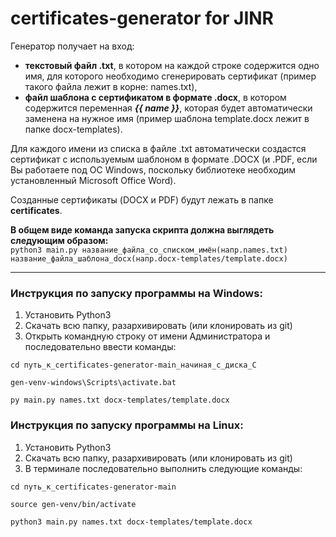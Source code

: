 # certificates-generator for JINR
Генератор получает на вход:

- **текстовый файл .txt**, в котором на каждой строке содержится одно имя, для которого необходимо сгенерировать сертификат (пример такого файла лежит в корне: names.txt),
- **файл шаблона с сертификатом в формате .docx**, в котором содержится переменная ***{{ name }}***, которая будет автоматически заменена на нужное имя (пример шаблона template.docx лежит в папке docx-templates).  

Для каждого имени из списка в файле .txt автоматически создастся сертификат с используемым шаблоном в формате .DOCX (и .PDF, если Вы работаете под ОС Windows, поскольку библиотеке необходим установленный Microsoft Office Word).  

Созданные сертификаты (DOCX и PDF) будут лежать в папке **certificates**.  

**В общем виде команда запуска скрипта должна выглядеть следующим образом:**  
```python3 main.py название_файла_со_списком_имён(напр.names.txt) название_файла_шаблона_docx(напр.docx-templates/template.docx)```
______________________________________________________________________________________________
### Инструкция по запуску программы на Windows:
1. Установить Python3
2. Скачать всю папку, разархивировать  (или клонировать из git)
3. Открыть командную строку от имени Администратора и последовательно ввести команды:
```
cd путь_к_certificates-generator-main_начиная_с_диска_C
```
```
gen-venv-windows\Scripts\activate.bat
```
```
py main.py names.txt docx-templates/template.docx
```
### Инструкция по запуску программы на Linux:
1. Установить Python3
2. Скачать всю папку, разархивировать (или клонировать из git)
3. В терминале последовательно выполнить следующие команды:
```
cd путь_к_certificates-generator-main
```
```
source gen-venv/bin/activate
```
```
python3 main.py names.txt docx-templates/template.docx
```
